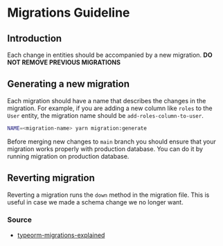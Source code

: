 # Migrations Guideline

## Introduction

Each change in entities should be accompanied by a new migration.
**DO NOT REMOVE PREVIOUS MIGRATIONS**

## Generating a new migration

Each migration should have a name that describes the changes in the migration.
For example, if you are adding a new column like `roles` to the `User` entity,
the migration name should be `add-roles-column-to-user`.

```bash
NAME=<migration-name> yarn migration:generate
```

Before merging new changes to `main` branch you should ensure that your migration
works properly with production database.
You can do it by running migration on production database.

## Reverting migration

Reverting a migration runs the `down` method in the migration file.
This is useful in case we made a schema change we no longer want.

### Source

- [typeorm-migrations-explained](https://betterprogramming.pub/typeorm-migrations-explained-fdb4f27cb1b3)

